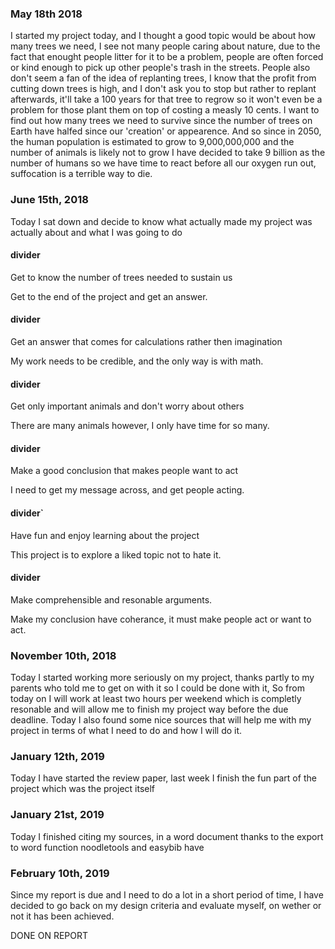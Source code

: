 ### May 18th 2018 ###

I started my project today, and I thought a good topic would be about how many trees we need, I see not many people caring about nature, due to the fact that enought people litter for it to be a problem, people are often forced or kind enough to pick up other people's trash in the streets. People also don't seem a fan of the idea of replanting trees, I know that the profit from cutting down trees is high, and I don't ask you to stop but rather to replant afterwards, it'll  take a 100 years for that tree to regrow so it won't even be a problem for those plant them on top of costing a measly 10 cents. I want to find out how many trees we need to survive since the number of trees on Earth have halfed since our 'creation' or appearence. And so since in 2050, the human population is estimated to grow to 9,000,000,000 and the number of animals is likely not to grow I have decided to take 9 billion as the number of humans so we have time to react before all our oxygen run out, suffocation is a terrible way to die.

### June 15th, 2018 ###

Today I sat down and decide to know what actually made my project was actually about and what I was going to do

#### divider

Get to know the number of trees needed to sustain us

Get to the end of the project and get an answer.

#### divider

Get an answer that comes for calculations rather then imagination          

My work needs to be credible, and the only way is with math.

#### divider

Get only important animals and don't worry about others                    

There are many animals however, I only have time for so many.

#### divider

Make a good conclusion that makes people want to act                       

I need to get my message across, and get people acting.

#### divider`

Have fun and enjoy learning about the project                              

This project is to explore a liked topic not to hate it.

#### divider

Make comprehensible and resonable arguments.                               

Make my conclusion have coherance, it must make people act or                                                                            want to act.



### November 10th, 2018 ###

Today I started working more seriously on my project, thanks partly to my parents who told me to get on with it so I could be done with it, So from today on I will work at least two hours per weekend which is completly resonable and will allow me to finish my project way before the due deadline. Today I also found some nice sources that will help me with my project in terms of what I need to do and how I will do it.








### January 12th, 2019 ###

Today I have started the review paper, last week I finish the fun part of the project which was the project itself

### January 21st, 2019 ###

Today I finished citing my sources, in a word document thanks to the export to word function noodletools and easybib have

### February 10th, 2019 ###

Since my report is due and I need to do a lot in a short period of time, I have decided to go back on my design criteria and evaluate myself, on wether or not it has been achieved.

DONE ON REPORT
